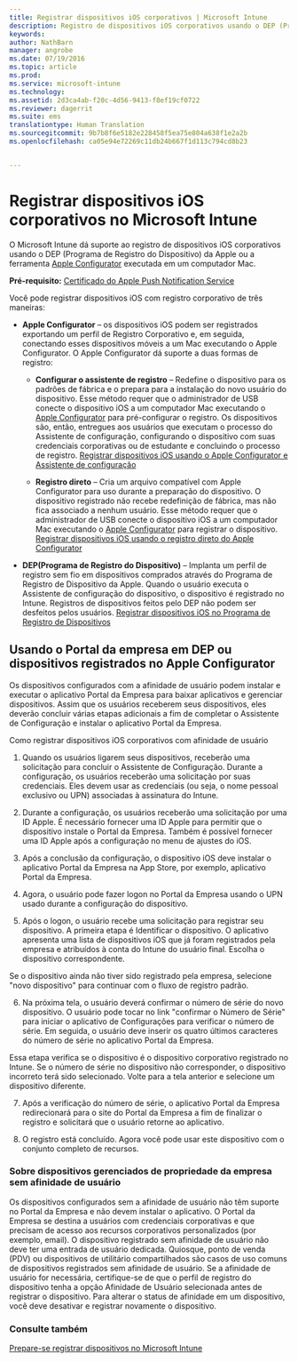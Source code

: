 ```yaml
---
title: Registrar dispositivos iOS corporativos | Microsoft Intune
description: Registro de dispositivos iOS corporativos usando o DEP (Programa de Registro de Dispositivo) da Apple ou o Apple Configurator
keywords: 
author: NathBarn
manager: angrobe
ms.date: 07/19/2016
ms.topic: article
ms.prod: 
ms.service: microsoft-intune
ms.technology: 
ms.assetid: 2d3ca4ab-f20c-4d56-9413-f8ef19cf0722
ms.reviewer: dagerrit
ms.suite: ems
translationtype: Human Translation
ms.sourcegitcommit: 9b7b8f6e5182e228458f5ea75e804a638f1e2a2b
ms.openlocfilehash: ca05e94e72269c11db24b667f1d113c794cd8b23


---
```


# Registrar dispositivos iOS corporativos no Microsoft Intune
O Microsoft Intune dá suporte ao registro de dispositivos iOS corporativos usando o DEP (Programa de Registro do Dispositivo) da Apple ou a ferramenta [Apple Configurator](http://go.microsoft.com/fwlink/?LinkId=518017) executada em um computador Mac.

**Pré-requisito:**  [Certificado do Apple Push Notification Service](set-up-ios-and-mac-management-with-microsoft-intune.md)

Você pode registrar dispositivos iOS com registro corporativo de três maneiras:

-   **Apple Configurator** – os dispositivos iOS podem ser registrados exportando um perfil de Registro Corporativo e, em seguida, conectando esses dispositivos móveis a um Mac executando o Apple Configurator. O Apple Configurator dá suporte a duas formas de registro:

    - **Configurar o assistente de registro** – Redefine o dispositivo para os padrões de fábrica e o prepara para a instalação do novo usuário do dispositivo. Esse método requer que o administrador de USB conecte o dispositivo iOS a um computador Mac executando o [Apple Configurator](http://go.microsoft.com/fwlink/?LinkId=518017) para pré-configurar o registro. Os dispositivos são, então, entregues aos usuários que executam o processo do Assistente de configuração, configurando o dispositivo com suas credenciais corporativas ou de estudante e concluindo o processo de registro. [Registrar dispositivos iOS usando o Apple Configurator e Assistente de configuração](ios-setup-assistant-enrollment-in-microsoft-intune.md)

    - **Registro direto** – Cria um arquivo compatível com Apple Configurator para uso durante a preparação do dispositivo. O dispositivo registrado não recebe redefinição de fábrica, mas não fica associado a nenhum usuário. Esse método requer que o administrador de USB conecte o dispositivo iOS a um computador Mac executando o [Apple Configurator](http://go.microsoft.com/fwlink/?LinkId=518017) para registrar o dispositivo. [Registrar dispositivos iOS usando o registro direto do Apple Configurator](ios-direct-enrollment-in-microsoft-intune.md)

-   **DEP(Programa de Registro do Dispositivo)** – Implanta um perfil de registro sem fio em dispositivos comprados através do Programa de Registro de Dispositivo da Apple. Quando o usuário executa o Assistente de configuração do dispositivo, o dispositivo é registrado no Intune.  Registros de dispositivos feitos pelo DEP não podem ser desfeitos pelos usuários. [Registrar dispositivos iOS no Programa de Registro de Dispositivos](ios-device-enrollment-program-in-microsoft-intune.md)

## Usando o Portal da empresa em DEP ou dispositivos registrados no Apple Configurator

Os dispositivos configurados com a afinidade de usuário podem instalar e executar o aplicativo Portal da Empresa para baixar aplicativos e gerenciar dispositivos. Assim que os usuários receberem seus dispositivos, eles deverão concluir várias etapas adicionais a fim de completar o Assistente de Configuração e instalar o aplicativo Portal da Empresa.

Como registrar dispositivos iOS corporativos com afinidade de usuário
1. Quando os usuários ligarem seus dispositivos, receberão uma solicitação para concluir o Assistente de Configuração. Durante a configuração, os usuários receberão uma solicitação por suas credenciais. Eles devem usar as credenciais (ou seja, o nome pessoal exclusivo ou UPN) associadas à assinatura do Intune.

2. Durante a configuração, os usuários receberão uma solicitação por uma ID Apple. É necessário fornecer uma ID Apple para permitir que o dispositivo instale o Portal da Empresa. Também é possível fornecer uma ID Apple após a configuração no menu de ajustes do iOS.

3. Após a conclusão da configuração, o dispositivo iOS deve instalar o aplicativo Portal da Empresa na App Store, por exemplo, aplicativo Portal da Empresa.

4. Agora, o usuário pode fazer logon no Portal da Empresa usando o UPN usado durante a configuração do dispositivo.

5. Após o logon, o usuário recebe uma solicitação para registrar seu dispositivo. A primeira etapa é Identificar o dispositivo. O aplicativo apresenta uma lista de dispositivos iOS que já foram registrados pela empresa e atribuídos à conta do Intune do usuário final. Escolha o dispositivo correspondente.

  Se o dispositivo ainda não tiver sido registrado pela empresa, selecione "novo dispositivo" para continuar com o fluxo de registro padrão.

6. Na próxima tela, o usuário deverá confirmar o número de série do novo dispositivo. O usuário pode tocar no link "confirmar o Número de Série" para iniciar o aplicativo de Configurações para verificar o número de série. Em seguida, o usuário deve inserir os quatro últimos caracteres do número de série no aplicativo Portal da Empresa.

  Essa etapa verifica se o dispositivo é o dispositivo corporativo registrado no Intune. Se o número de série no dispositivo não corresponder, o dispositivo incorreto terá sido selecionado. Volte para a tela anterior e selecione um dispositivo diferente.

7. Após a verificação do número de série, o aplicativo Portal da Empresa redirecionará para o site do Portal da Empresa a fim de finalizar o registro e solicitará que o usuário retorne ao aplicativo.

8. O registro está concluído. Agora você pode usar este dispositivo com o conjunto completo de recursos.

### Sobre dispositivos gerenciados de propriedade da empresa sem afinidade de usuário

Os dispositivos configurados sem a afinidade de usuário não têm suporte no Portal da Empresa e não devem instalar o aplicativo. O Portal da Empresa se destina a usuários com credenciais corporativas e que precisam de acesso aos recursos corporativos personalizados (por exemplo, email). O dispositivo registrado sem afinidade de usuário não deve ter uma entrada de usuário dedicada. Quiosque, ponto de venda (PDV) ou dispositivos de utilitário compartilhados são casos de uso comuns de dispositivos registrados sem afinidade de usuário. Se a afinidade de usuário for necessária, certifique-se de que o perfil de registro do dispositivo tenha a opção Afinidade de Usuário selecionada antes de registrar o dispositivo. Para alterar o status de afinidade em um dispositivo, você deve desativar e registrar novamente o dispositivo.



### Consulte também
[Prepare-se registrar dispositivos no Microsoft Intune](get-ready-to-enroll-devices-in-microsoft-intune.md)



<!--HONumber=Aug16_HO1-->



